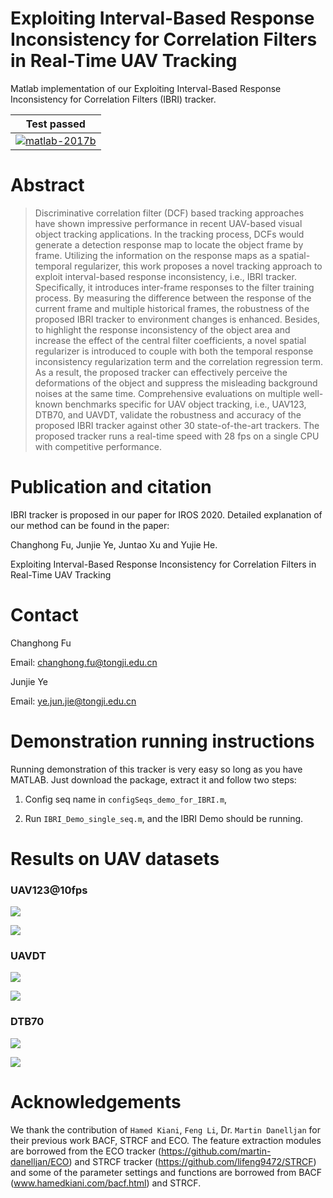 # Exploiting Interval-Based Response Inconsistency for Correlation Filters in Real-Time UAV Tracking

Matlab implementation of our Exploiting Interval-Based Response Inconsistency for Correlation Filters (IBRI) tracker.

| **Test passed**                                              |
| ------------------------------------------------------------ |
| [![matlab-2017b](https://img.shields.io/badge/matlab-2017b-yellow.svg)](https://www.mathworks.com/products/matlab.html)|


# Abstract 
>Discriminative correlation filter (DCF) based tracking approaches have shown impressive performance in recent UAV-based visual object tracking applications. In the tracking process, DCFs would generate a detection response map to locate the object frame by frame. Utilizing the information on the response maps as a spatial-temporal regularizer, this work proposes a novel tracking approach to exploit interval-based response inconsistency, i.e., IBRI tracker. Specifically, it introduces inter-frame responses to the filter training process. By measuring the difference between the response of the current frame and multiple historical frames, the robustness of the proposed IBRI tracker to environment changes is enhanced. Besides, to highlight the response inconsistency of the object area and increase the effect of the central filter coefficients, a novel spatial regularizer is introduced to couple with both the temporal response inconsistency regularization term and the correlation regression term. As a result, the proposed tracker can effectively perceive the deformations of the object and suppress the misleading background noises at the same time. Comprehensive evaluations on multiple well-known benchmarks specific for UAV object tracking, i.e., UAV123, DTB70, and UAVDT, validate the robustness and accuracy of the proposed IBRI tracker against other 30 state-of-the-art trackers. The proposed tracker runs a real-time speed with 28 fps on a single CPU with competitive performance.

# Publication and citation

IBRI tracker is proposed in our paper for IROS 2020. Detailed explanation of our method can be found in the paper:

Changhong Fu, Junjie Ye, Juntao Xu and Yujie He.

Exploiting Interval-Based Response Inconsistency for Correlation Filters in Real-Time UAV Tracking

# Contact 
Changhong Fu

Email: changhong.fu@tongji.edu.cn

Junjie Ye

Email: ye.jun.jie@tongji.edu.cn

# Demonstration running instructions

Running demonstration of this tracker is very easy so long as you have MATLAB. Just download the package, extract it and follow two steps:
1. Config seq name in `configSeqs_demo_for_IBRI.m`,

2. Run `IBRI_Demo_single_seq.m`,
  and the IBRI Demo should be running.

  

# Results on UAV datasets

### UAV123@10fps

![](./results/hand_error_OPE_UAV123@10fps.png)

![](./results/hand_overlap_OPE_UAV123@10fps.png)

### UAVDT

![](./results/hand_error_OPE_UAVDT.png)

![](./results/hand_overlap_OPE_UAVDT.png)

### DTB70

![](./results/hand_error_OPE_DTB70.png)

![](./results/hand_overlap_OPE_DTB70.png)



# Acknowledgements

We thank the contribution of `Hamed Kiani`, `Feng Li`, Dr. `Martin Danelljan` for their previous work BACF, STRCF and ECO. The feature extraction modules are borrowed from the ECO tracker (https://github.com/martin-danelljan/ECO) and STRCF tracker (https://github.com/lifeng9472/STRCF) and some of the parameter settings and functions are borrowed from BACF (www.hamedkiani.com/bacf.html) and STRCF.

